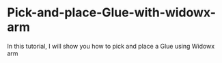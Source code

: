 # Pick-and-place-Glue-with-widowx-arm
In this tutorial, I will show you how to pick and place a Glue using Widowx arm 
